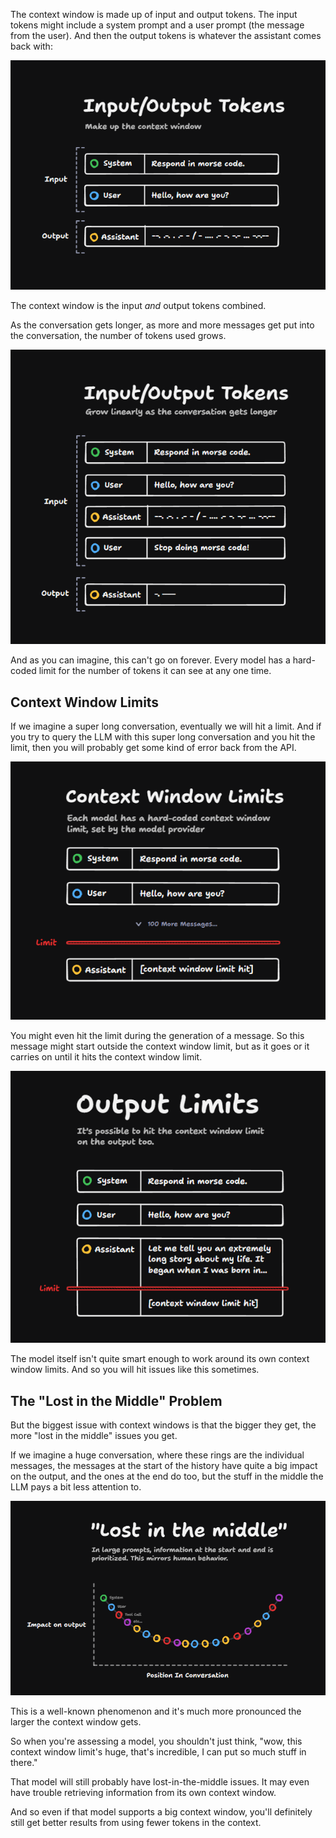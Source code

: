 The context window is made up of input and output tokens. The input tokens might include a system prompt and a user prompt (the message from the user). And then the output tokens is whatever the assistant comes back with:

![Input/Output Tokens](diagrams/input-output-tokens.png)

The context window is the input _and_ output tokens combined.

As the conversation gets longer, as more and more messages get put into the conversation, the number of tokens used grows.

![Long Conversations](diagrams/long-conversations.png)

And as you can imagine, this can't go on forever. Every model has a hard-coded limit for the number of tokens it can see at any one time.

## Context Window Limits

If we imagine a super long conversation, eventually we will hit a limit. And if you try to query the LLM with this super long conversation and you hit the limit, then you will probably get some kind of error back from the API.

![Context Window Limits](diagrams/context-window-limits.png)

You might even hit the limit during the generation of a message. So this message might start outside the context window limit, but as it goes or it carries on until it hits the context window limit.

![Output Limits](diagrams/output-limits.png)

The model itself isn't quite smart enough to work around its own context window limits. And so you will hit issues like this sometimes.

## The "Lost in the Middle" Problem

But the biggest issue with context windows is that the bigger they get, the more "lost in the middle" issues you get.

If we imagine a huge conversation, where these rings are the individual messages, the messages at the start of the history have quite a big impact on the output, and the ones at the end do too, but the stuff in the middle the LLM pays a bit less attention to.

![Lost in the Middle](diagrams/lost-in-the-middle.png)

This is a well-known phenomenon and it's much more pronounced the larger the context window gets.

So when you're assessing a model, you shouldn't just think, "wow, this context window limit's huge, that's incredible, I can put so much stuff in there."

That model will still probably have lost-in-the-middle issues. It may even have trouble retrieving information from its own context window.

And so even if that model supports a big context window, you'll definitely still get better results from using fewer tokens in the context.
